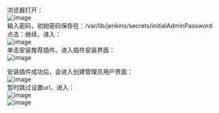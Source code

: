浏览器打开：  
![image](https://github.com/mykubernetes/linux-install/blob/master/image/jenkins1.jpg)  
输入密码，初始密码保存在：/var/lib/jenkins/secrets/initialAdminPassword  
点击：继续，进入：  
![image](https://github.com/mykubernetes/linux-install/blob/master/image/jenkins2.jpg)  
单击安装推荐插件。进入插件安装界面：  
![image](https://github.com/mykubernetes/linux-install/blob/master/image/jenkins3.jpg)  


安装插件成功后，会进入创建管理员用户界面：  
![image](https://github.com/mykubernetes/linux-install/blob/master/image/jenkins4.jpg)  
暂时跳过设置url，进入：  
![image](https://github.com/mykubernetes/linux-install/blob/master/image/jenkins5.jpg)  
![image](https://github.com/mykubernetes/linux-install/blob/master/image/jenkins6.jpg)  
